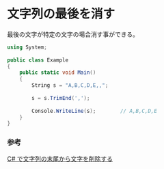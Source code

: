 # 文字列の最後を消す

最後の文字が特定の文字の場合消す事ができる。

```c#
using System;
 
public class Example
{
    public static void Main()
    {
        String s = "A,B,C,D,E,,";
 
        s = s.TrimEnd(',');
 
        Console.WriteLine(s);        // A,B,C,D,E
    }
}
```

### 参考

[C\# で文字列の末尾から文字を削除する](https://www.techiedelight.com/ja/remove-characters-from-the-end-of-a-string-in-csharp/)